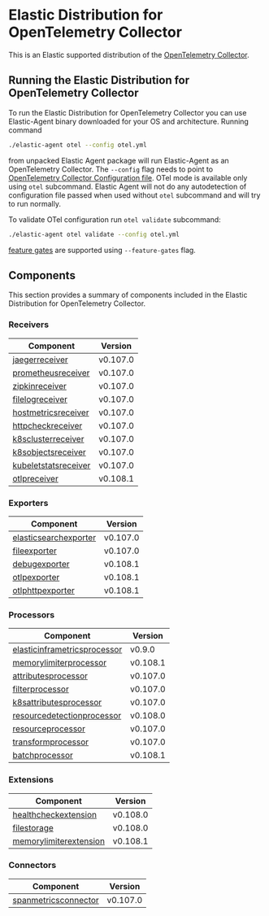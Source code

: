 # Elastic Distribution for OpenTelemetry Collector

This is an Elastic supported distribution of the [OpenTelemetry Collector](https://github.com/open-telemetry/opentelemetry-collector).

## Running the Elastic Distribution for OpenTelemetry Collector

To run the Elastic Distribution for OpenTelemetry Collector you can use Elastic-Agent binary downloaded for your OS and architecture.
Running command

```bash
./elastic-agent otel --config otel.yml
```

from unpacked Elastic Agent package will run Elastic-Agent as an OpenTelemetry Collector. The `--config` flag needs to point to [OpenTelemetry Collector Configuration file](https://opentelemetry.io/docs/collector/configuration/). OTel mode is available only using `otel` subcommand. Elastic Agent will not do any autodetection of configuration file passed when used without `otel` subcommand and will try to run normally.

To validate OTel configuration run `otel validate` subcommand:

```bash
./elastic-agent otel validate --config otel.yml
```

[feature gates](https://github.com/open-telemetry/opentelemetry-collector/blob/main/featuregate/README.md#controlling-gates) are supported using `--feature-gates` flag.

## Components

This section provides a summary of components included in the Elastic Distribution for OpenTelemetry Collector.

### Receivers

| Component | Version |
|---|---|
| [jaegerreceiver](https://github.com/open-telemetry/opentelemetry-collector-contrib/blob/receiver/jaegerreceiver/v0.107.0/receiver/jaegerreceiver/README.md) | v0.107.0 |
| [prometheusreceiver](https://github.com/open-telemetry/opentelemetry-collector-contrib/blob/receiver/prometheusreceiver/v0.107.0/receiver/prometheusreceiver/README.md) | v0.107.0 |
| [zipkinreceiver](https://github.com/open-telemetry/opentelemetry-collector-contrib/blob/receiver/zipkinreceiver/v0.107.0/receiver/zipkinreceiver/README.md) | v0.107.0 |
| [filelogreceiver](https://github.com/open-telemetry/opentelemetry-collector-contrib/blob/receiver/filelogreceiver/v0.107.0/receiver/filelogreceiver/README.md) | v0.107.0 |
| [hostmetricsreceiver](https://github.com/open-telemetry/opentelemetry-collector-contrib/blob/receiver/hostmetricsreceiver/v0.107.0/receiver/hostmetricsreceiver/README.md) | v0.107.0 |
| [httpcheckreceiver](https://github.com/open-telemetry/opentelemetry-collector-contrib/blob/receiver/httpcheckreceiver/v0.107.0/receiver/httpcheckreceiver/README.md) | v0.107.0 |
| [k8sclusterreceiver](https://github.com/open-telemetry/opentelemetry-collector-contrib/blob/receiver/k8sclusterreceiver/v0.107.0/receiver/k8sclusterreceiver/README.md) | v0.107.0 |
| [k8sobjectsreceiver](https://github.com/open-telemetry/opentelemetry-collector-contrib/blob/receiver/k8sobjectsreceiver/v0.107.0/receiver/k8sobjectsreceiver/README.md) | v0.107.0 |
| [kubeletstatsreceiver](https://github.com/open-telemetry/opentelemetry-collector-contrib/blob/receiver/kubeletstatsreceiver/v0.107.0/receiver/kubeletstatsreceiver/README.md) | v0.107.0 |
| [otlpreceiver](https://github.com/open-telemetry/opentelemetry-collector/blob/receiver/otlpreceiver/v0.108.1/receiver/otlpreceiver/README.md) | v0.108.1 |

### Exporters

| Component | Version |
|---|---|
| [elasticsearchexporter](https://github.com/open-telemetry/opentelemetry-collector-contrib/blob/exporter/elasticsearchexporter/v0.107.0/exporter/elasticsearchexporter/README.md) | v0.107.0 |
| [fileexporter](https://github.com/open-telemetry/opentelemetry-collector-contrib/blob/exporter/fileexporter/v0.107.0/exporter/fileexporter/README.md) | v0.107.0 |
| [debugexporter](https://github.com/open-telemetry/opentelemetry-collector/blob/exporter/debugexporter/v0.108.1/exporter/debugexporter/README.md) | v0.108.1 |
| [otlpexporter](https://github.com/open-telemetry/opentelemetry-collector/blob/exporter/otlpexporter/v0.108.1/exporter/otlpexporter/README.md) | v0.108.1 |
| [otlphttpexporter](https://github.com/open-telemetry/opentelemetry-collector/blob/exporter/otlphttpexporter/v0.108.1/exporter/otlphttpexporter/README.md) | v0.108.1 |

### Processors

| Component | Version |
|---|---|
| [elasticinframetricsprocessor](https://github.com/elastic/opentelemetry-collector-components/blob/processor/elasticinframetricsprocessor/v0.9.0/processor/elasticinframetricsprocessor/README.md) | v0.9.0 |
| [memorylimiterprocessor](https://github.com/open-telemetry/opentelemetry-collector/blob/processor/memorylimiterprocessor/v0.108.1/processor/memorylimiterprocessor/README.md) | v0.108.1 |
| [attributesprocessor](https://github.com/open-telemetry/opentelemetry-collector-contrib/blob/processor/attributesprocessor/v0.107.0/processor/attributesprocessor/README.md) | v0.107.0 |
| [filterprocessor](https://github.com/open-telemetry/opentelemetry-collector-contrib/blob/processor/filterprocessor/v0.107.0/processor/filterprocessor/README.md) | v0.107.0 |
| [k8sattributesprocessor](https://github.com/open-telemetry/opentelemetry-collector-contrib/blob/processor/k8sattributesprocessor/v0.107.0/processor/k8sattributesprocessor/README.md) | v0.107.0 |
| [resourcedetectionprocessor](https://github.com/open-telemetry/opentelemetry-collector-contrib/blob/processor/resourcedetectionprocessor/v0.108.0/processor/resourcedetectionprocessor/README.md) | v0.108.0 |
| [resourceprocessor](https://github.com/open-telemetry/opentelemetry-collector-contrib/blob/processor/resourceprocessor/v0.107.0/processor/resourceprocessor/README.md) | v0.107.0 |
| [transformprocessor](https://github.com/open-telemetry/opentelemetry-collector-contrib/blob/processor/transformprocessor/v0.107.0/processor/transformprocessor/README.md) | v0.107.0 |
| [batchprocessor](https://github.com/open-telemetry/opentelemetry-collector/blob/processor/batchprocessor/v0.108.1/processor/batchprocessor/README.md) | v0.108.1 |

### Extensions

| Component | Version |
|---|---|
| [healthcheckextension](https://github.com/open-telemetry/opentelemetry-collector-contrib/blob/extension/healthcheckextension/v0.108.0/extension/healthcheckextension/README.md) | v0.108.0 |
| [filestorage](https://github.com/open-telemetry/opentelemetry-collector-contrib/blob/extension/storage/filestorage/v0.108.0/extension/storage/filestorage/README.md) | v0.108.0 |
| [memorylimiterextension](https://github.com/open-telemetry/opentelemetry-collector/blob/extension/memorylimiterextension/v0.108.1/extension/memorylimiterextension/README.md) | v0.108.1 |

### Connectors

| Component | Version |
|---|---|
| [spanmetricsconnector](https://github.com/open-telemetry/opentelemetry-collector-contrib/blob/connector/spanmetricsconnector/v0.107.0/connector/spanmetricsconnector/README.md) | v0.107.0 |

